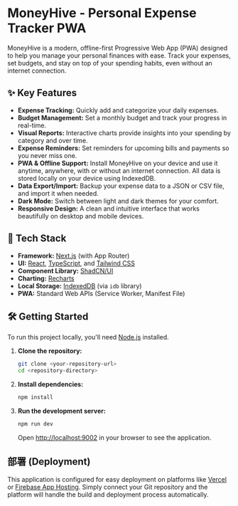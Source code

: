 # MoneyHive - Personal Expense Tracker PWA

MoneyHive is a modern, offline-first Progressive Web App (PWA) designed to help you manage your personal finances with ease. Track your expenses, set budgets, and stay on top of your spending habits, even without an internet connection.

## ✨ Key Features

*   **Expense Tracking:** Quickly add and categorize your daily expenses.
*   **Budget Management:** Set a monthly budget and track your progress in real-time.
*   **Visual Reports:** Interactive charts provide insights into your spending by category and over time.
*   **Expense Reminders:** Set reminders for upcoming bills and payments so you never miss one.
*   **PWA & Offline Support:** Install MoneyHive on your device and use it anytime, anywhere, with or without an internet connection. All data is stored locally on your device using IndexedDB.
*   **Data Export/Import:** Backup your expense data to a JSON or CSV file, and import it when needed.
*   **Dark Mode:** Switch between light and dark themes for your comfort.
*   **Responsive Design:** A clean and intuitive interface that works beautifully on desktop and mobile devices.

## 🚀 Tech Stack

*   **Framework:** [Next.js](https://nextjs.org/) (with App Router)
*   **UI:** [React](https://react.dev/), [TypeScript](https://www.typescriptlang.org/), and [Tailwind CSS](https://tailwindcss.com/)
*   **Component Library:** [ShadCN/UI](https://ui.shadcn.com/)
*   **Charting:** [Recharts](https://recharts.org/)
*   **Local Storage:** [IndexedDB](https://developer.mozilla.org/en-US/docs/Web/API/IndexedDB_API) (via `idb` library)
*   **PWA:** Standard Web APIs (Service Worker, Manifest File)

## 🛠️ Getting Started

To run this project locally, you'll need [Node.js](https://nodejs.org/en) installed.

1.  **Clone the repository:**
    ```bash
    git clone <your-repository-url>
    cd <repository-directory>
    ```

2.  **Install dependencies:**
    ```bash
    npm install
    ```

3.  **Run the development server:**
    ```bash
    npm run dev
    ```

    Open [http://localhost:9002](http://localhost:9002) in your browser to see the application.

## 部署 (Deployment)

This application is configured for easy deployment on platforms like [Vercel](https://vercel.com/) or [Firebase App Hosting](https://firebase.google.com/docs/app-hosting). Simply connect your Git repository and the platform will handle the build and deployment process automatically.
